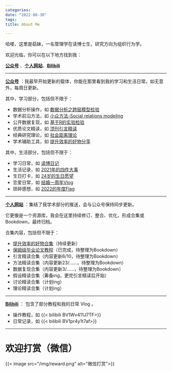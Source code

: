 ```yaml
---
categories:
date: "2022-08-30"
tags:
title: About Me

---
```


哈喽，这里是萜妹，一名管理学在读博士生，研究方向为组织行为学。

欢迎光临，你可以在以下地方找到我：

**[公众号](https://mp.weixin.qq.com/mp/profile_ext?action=home&__biz=MzIwMDk1OTM2OQ==#wechat_redirect)** 、**[个人网站](https://tie-blog.netlify.app/)**、**[Bilibili](https://space.bilibili.com/113946194)**

---

**[公众号](https://mp.weixin.qq.com/mp/profile_ext?action=home&__biz=MzIwMDk1OTM2OQ==#wechat_redirect)** ：我最早开始更新的载体，你能在那里看到我的学习和生活日常。如无意外，每周日更新。

其中，学习部分，包括但不限于：

- 数据分析操作，如 [数据分析之跨层模型检验](https://mp.weixin.qq.com/s?__biz=MzIwMDk1OTM2OQ==&mid=2247485284&idx=1&sn=a7e8713d63974998019355bc2f054939&chksm=96f47382a183fa946bd46de0bd2fba4945d3ded96055f6949fa8c903a76284ae6b082ceeba59&scene=21#wechat_redirect)
- 学术前沿方法，如 [小众方法-Social relations modeling](https://mp.weixin.qq.com/s?__biz=MzIwMDk1OTM2OQ==&mid=2247486555&idx=1&sn=01d0ac6da97e91e66b6cc32511a31c1f&chksm=96f478bda183f1abc3a4cd6f012f96ac0a41c87ed1455ffb524a68c46191beb137af81947d20&scene=21#wechat_redirect)
- 公开数据复现，如 [基于R的实验检验](https://mp.weixin.qq.com/s?__biz=MzIwMDk1OTM2OQ==&mid=2247486620&idx=1&sn=cd74ffc016d143f134d8add8eac419cf&chksm=96f4787aa183f16c03596223e0ff7c271ff7708eacc209d59953408b470955ad69372254590a#rd)
- 优质论文精读，如 [顶刊引言精读](https://mp.weixin.qq.com/s?__biz=MzIwMDk1OTM2OQ==&mid=2247486332&idx=1&sn=0b443c91c5a44053aafb667f83e27910&chksm=96f47f9aa183f68cabff1b9dd593c8fb37350a214a0a4e440e91c099cf9d937a59cdac29b4b3&scene=21#wechat_redirect)
- 经典研究理论，如 [社会距离理论](https://mp.weixin.qq.com/s?__biz=MzIwMDk1OTM2OQ==&mid=2247485747&idx=1&sn=203289d701f3ede0757cea473b7f4fa9&chksm=96f47dd5a183f4c3eefd204ee530377306c9fc4dabd26cba3b73b48cb689f209ea208e8c570d#rd)
- 学术辅助工具，如 [提升效率的好物分享](https://mp.weixin.qq.com/s?__biz=MzIwMDk1OTM2OQ==&mid=2247486851&idx=1&sn=aac957405c3f1154818140473dcd37b1&chksm=96f47965a183f0737b1efa22aea365b3ca2ab7f6e8bdbfe01c2b8c571555611e08e9a6af5b3e&token=698506762&lang=zh_CN#rd)

其中，生活部分，包括但不限于：
- 学习日常，如 [读博日记](https://mp.weixin.qq.com/s?__biz=MzIwMDk1OTM2OQ==&mid=2247486883&idx=1&sn=f32f7fe5b0d2569714950f2a225736f5&chksm=96f47945a183f053448b3a757a2202059b9ab71f782a8b2dd280c1dcaca5783235ef10423e8e&token=922280859&lang=zh_CN#rd)
- 生活记录，如  [2021年的四件大事](https://mp.weixin.qq.com/s?__biz=MzIwMDk1OTM2OQ==&mid=2247485851&idx=1&sn=a899353eaaa26a085dc0d053b241b837&chksm=96f47d7da183f46b5dd7a014d95ee460551f53d97d6543759f7e833cf6c2e2ae8bcd0a43e55e&token=589299192&lang=zh_CN&scene=21#wechat_redirect)
- 生日打卡，如  [24岁的生日愿望](https://mp.weixin.qq.com/s?__biz=MzIwMDk1OTM2OQ==&mid=2247485666&idx=1&sn=5b54dc8b6c37c42f2a89ef8de59264ba&chksm=96f47c04a183f512902ebe6dab08bad1adeafba80c72eeb2c960877d309f1503a693f1f96200#rd)
- 恋爱日常，如  [结婚一周年Vlog](https://mp.weixin.qq.com/s?__biz=MzIwMDk1OTM2OQ==&mid=2247486380&idx=1&sn=f1d0d6d7df3787959a236c4b470a0d15&chksm=96f47f4aa183f65c60b10c5d3e545e8846350562c594a760287a30ec5cfd41862a1aaec35fd2&token=922280859&lang=zh_CN#rd)
- 琐碎感想，如 [2022的年度Flag](https://mp.weixin.qq.com/s?__biz=MzIwMDk1OTM2OQ==&mid=2247486272&idx=1&sn=84dc7fe0fd50fea19e07dea5b5046f3d&chksm=96f47fa6a183f6b009f3c152b277a736737a0ee9ff4e5b942988707bf617177ecd37b5bdbbd9#rd)


---

**[个人网站](https://tie-blog.netlify.app/)** ：集结了我学术部分的推送，会与公众号保持同步更新。

它更像是一个资源库，我会在这里持续修订、整合、优化，形成合集或Bookdown，最终归档。

合集内容，包括但不限于：

- [提升效率的好物合集](https://tie-blog.netlify.app/1/01/%E5%90%88%E9%9B%86%E4%B8%A8%E6%8F%90%E5%8D%87%E6%95%88%E7%8E%87%E7%9A%84%E5%A5%BD%E7%89%A9%E5%88%86%E4%BA%AB/)（持续更新）
- [保姆级毕业论文教程](https://tie-blog.netlify.app/2020/07/%E4%BF%9D%E5%A7%86%E7%BA%A7%E6%AF%95%E4%B8%9A%E8%AE%BA%E6%96%87%E5%AE%9E%E6%93%8D%E6%95%99%E7%A8%8B/)（已完成，待整理为Bookdown）
- 引言精读合集（内容更新6/10，待整理为Bookdown）
- 方法精读合集（内容更新23/……，待整理为Bookdown）
- 数据复现合集（内容更新3/……，待整理为Bookdown）
- 假设精读合集（筹备ing，更完引言精读后开始）
- 讨论精读合集（计划ing）
- 理论精读合集（计划ing）

---

**[Bilibili](https://space.bilibili.com/113946194)** ： 包含了部分教程和我的日常 Vlog 。

- 操作教程，如 {{< bilibili  BV1Wv411J7TF>}}
- 日常记录，如 {{< bilibili  BV1pr4y1t7af>}}

---

# 欢迎打赏（微信）

{{< image  src="/img/reward.png"  alt="微信打赏">}}

